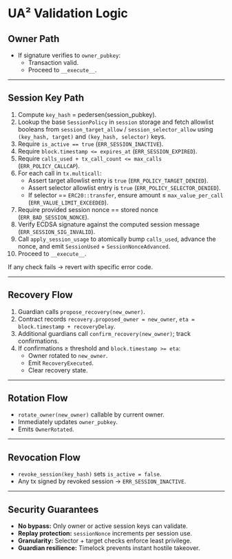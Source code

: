 # UA² Validation Logic

## Owner Path
- If signature verifies to `owner_pubkey`:
  - Transaction valid.
  - Proceed to `__execute__`.

---

## Session Key Path
1. Compute `key_hash` = pedersen(session_pubkey).
2. Lookup the base `SessionPolicy` in `session` storage and fetch allowlist booleans from `session_target_allow` / `session_selector_allow` using `(key_hash, target)` and `(key_hash, selector)` keys.
3. Require `is_active == true` (`ERR_SESSION_INACTIVE`).
4. Require `block.timestamp <= expires_at` (`ERR_SESSION_EXPIRED`).
5. Require `calls_used + tx_call_count <= max_calls` (`ERR_POLICY_CALLCAP`).
6. For each call in `tx.multicall`:
   - Assert target allowlist entry is `true` (`ERR_POLICY_TARGET_DENIED`).
   - Assert selector allowlist entry is `true` (`ERR_POLICY_SELECTOR_DENIED`).
   - If selector == `ERC20::transfer`, ensure amount ≤ `max_value_per_call` (`ERR_VALUE_LIMIT_EXCEEDED`).
7. Require provided session nonce == stored nonce (`ERR_BAD_SESSION_NONCE`).
8. Verify ECDSA signature against the computed session message (`ERR_SESSION_SIG_INVALID`).
9. Call `apply_session_usage` to atomically bump `calls_used`, advance the nonce, and emit `SessionUsed` + `SessionNonceAdvanced`.
10. Proceed to `__execute__`.

If any check fails → revert with specific error code.

---

## Recovery Flow
1. Guardian calls `propose_recovery(new_owner)`.
2. Contract records `recovery.proposed_owner = new_owner`, `eta = block.timestamp + recoveryDelay`.
3. Additional guardians call `confirm_recovery(new_owner)`; track confirmations.
4. If confirmations ≥ threshold and `block.timestamp >= eta`:
   - Owner rotated to `new_owner`.
   - Emit `RecoveryExecuted`.
   - Clear recovery state.

---

## Rotation Flow
- `rotate_owner(new_owner)` callable by current owner.
- Immediately updates `owner_pubkey`.
- Emits `OwnerRotated`.

---

## Revocation Flow
- `revoke_session(key_hash)` sets `is_active = false`.
- Any tx signed by revoked session → `ERR_SESSION_INACTIVE`.

---

## Security Guarantees
- **No bypass:** Only owner or active session keys can validate.
- **Replay protection:** `sessionNonce` increments per session use.
- **Granularity:** Selector + target checks enforce least privilege.
- **Guardian resilience:** Timelock prevents instant hostile takeover.

